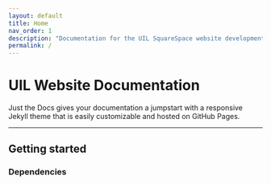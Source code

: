 ```yaml
---
layout: default
title: Home
nav_order: 1
description: "Documentation for the UIL SquareSpace website development team."
permalink: /
---
```


# UIL Website Documentation

Just the Docs gives your documentation a jumpstart with a responsive Jekyll theme that is easily customizable and hosted on GitHub Pages.

---

## Getting started

### Dependencies